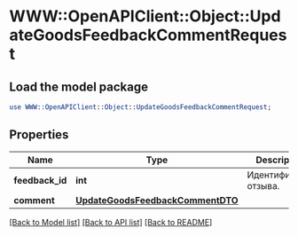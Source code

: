 # WWW::OpenAPIClient::Object::UpdateGoodsFeedbackCommentRequest

## Load the model package
```perl
use WWW::OpenAPIClient::Object::UpdateGoodsFeedbackCommentRequest;
```

## Properties
Name | Type | Description | Notes
------------ | ------------- | ------------- | -------------
**feedback_id** | **int** | Идентификатор отзыва.  | 
**comment** | [**UpdateGoodsFeedbackCommentDTO**](UpdateGoodsFeedbackCommentDTO.md) |  | 

[[Back to Model list]](../README.md#documentation-for-models) [[Back to API list]](../README.md#documentation-for-api-endpoints) [[Back to README]](../README.md)



